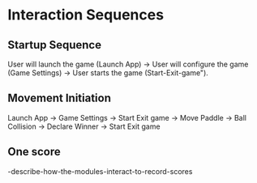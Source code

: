 # Interaction Sequences

## Startup Sequence

User will launch the game (Launch App) ->
User will configure the game (Game Settings) ->
User starts the game (Start-Exit-game").

## Movement Initiation

Launch App ->
Game Settings ->
Start Exit game ->
Move Paddle ->
Ball Collision ->
Declare Winner ->
Start Exit game

## One score

-describe-how-the-modules-interact-to-record-scores
